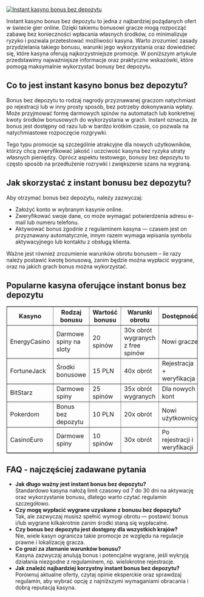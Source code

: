 [![Instant kasyno bonus bez depozytu](https://123-caf.pages.dev/gitsignup.png)](https://vrmoo.ru/Bt82HjjY)

<p>Instant kasyno bonus bez depozytu to jedna z najbardziej pożądanych ofert w świecie gier online. Dzięki takiemu bonusowi gracze mogą rozpocząć zabawę bez konieczności wpłacania własnych środków, co minimalizuje ryzyko i pozwala przetestować możliwości kasyna. Warto zrozumieć zasady przydzielania takiego bonusu, warunki jego wykorzystania oraz dowiedzieć się, które kasyna oferują najkorzystniejsze promocje. W poniższym artykule przedstawimy najważniejsze informacje oraz praktyczne wskazówki, które pomogą maksymalnie wykorzystać bonusy bez depozytu.</p>  <h2>Co to jest instant kasyno bonus bez depozytu?</h2> <p>Bonus bez depozytu to rodzaj nagrody przyznawanej graczom natychmiast po rejestracji lub w inny prosty sposób, bez potrzeby dokonywania wpłaty. Może przyjmować formę darmowych spinów na automatach lub konkretnej kwoty środków bonusowych do wykorzystania w grach. Instant oznacza, że bonus jest dostępny od razu lub w bardzo krótkim czasie, co pozwala na natychmiastowe rozpoczęcie rozgrywki.</p> <p>Tego typu promocje są szczególnie atrakcyjne dla nowych użytkowników, którzy chcą zweryfikować jakość i uczciwość kasyna bez ryzyka utraty własnych pieniędzy. Oprócz aspektu testowego, bonusy bez depozytu to często sposób na przedłużenie rozrywki i zwiększenie szans na wygraną.</p>  <h2>Jak skorzystać z instant bonusu bez depozytu?</h2> <p>Aby otrzymać bonus bez depozytu, należy zazwyczaj:</p> <ul> <li>Założyć konto w wybranym kasynie online.</li> <li>Zweryfikować swoje dane, co może wymagać potwierdzenia adresu e-mail lub numeru telefonu.</li> <li>Aktywować bonus zgodnie z regulaminem kasyna — czasem jest on przyznawany automatycznie, innym razem wymaga wpisania symbolu aktywacyjnego lub kontaktu z obsługą klienta.</li> </ul> <p>Ważne jest również zrozumienie warunków obrotu bonusem – ile razy należy postawić kwotę bonusową, zanim będzie można wypłacić wygrane, oraz na jakich grach bonus można wykorzystać.</p>  <h2>Popularne kasyna oferujące instant bonus bez depozytu</h2> <table border="1" cellpadding="8" cellspacing="0"> <thead> <tr> <th>Kasyno</th> <th>Rodzaj bonusu</th> <th>Wartość bonusu</th> <th>Warunki obrotu</th> <th>Dostępność</th> </tr> </thead> <tbody> <tr> <td>EnergyCasino</td> <td>Darmowe spiny na sloty</td> <td>20 spinów</td> <td>30x obrót wygranych z free spinów</td> <td>Nowi gracze</td> </tr> <tr> <td>FortuneJack</td> <td>Środki bonusowe</td> <td>15 PLN</td> <td>40x obrót</td> <td>Rejestracja + weryfikacja</td> </tr> <tr> <td>BitStarz</td> <td>Darmowe spiny</td> <td>25 spinów</td> <td>35x obrót wygranych</td> <td>Dla nowych kont</td> </tr> <tr> <td>Pokerdom</td> <td>Bonus bez depozytu</td> <td>10 PLN</td> <td>20x obrót</td> <td>Nowi użytkownicy</td> </tr> <tr> <td>CasinoEuro</td> <td>Darmowe spiny</td> <td>10 spinów</td> <td>30x obrót</td> <td>Po rejestracji i weryfikacji</td> </tr> </tbody> </table>  <h2>FAQ - najczęściej zadawane pytania</h2> <ul> <li><strong>Jak długo ważny jest instant bonus bez depozytu?</strong><br>Standardowo kasyna nałożą limit czasowy od 7 do 30 dni na aktywację oraz wykorzystanie bonusu, dlatego warto czytać regulamin szczegółowo.</li> <li><strong>Czy mogę wypłacić wygrane uzyskane z bonusu bez depozytu?</strong><br>Tak, ale zazwyczaj musisz spełnić wymogi obrotu — postawić bonus i/lub wygrane kilkakrotnie zanim środki staną się wypłacalne.</li> <li><strong>Czy bonus bez depozytu jest dostępny dla wszystkich krajów?</strong><br>Nie, wiele kasyn ogranicza takie promocje ze względu na regulacje prawne i lokalizację gracza.</li> <li><strong>Co grozi za złamanie warunków bonusu?</strong><br>Kasyna zazwyczaj anulują bonus i potencjalne wygrane, jeśli wykryją działania niezgodne z regulaminem, np. wielokrotne rejestracje.</li> <li><strong>Jak znaleźć najbardziej korzystny instant bonus bez depozytu?</strong><br>Porównuj aktualne oferty, czytaj opinie eksperckie oraz sprawdzaj regulamin, aby wybrać opcję z najniższymi wymaganiami obracania i dobrą reputacją kasyna.</li> </ul>
